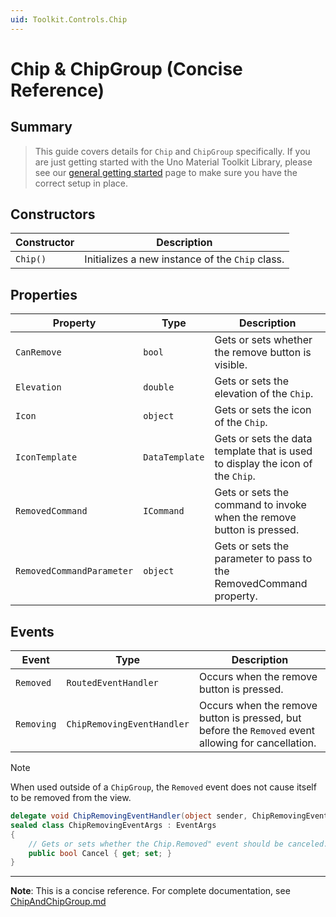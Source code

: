 ```yaml
---
uid: Toolkit.Controls.Chip
---
```


# Chip & ChipGroup (Concise Reference)

## Summary

> This guide covers details for `Chip` and `ChipGroup` specifically. If you are just getting started with the Uno Material Toolkit Library, please see our [general getting started](../getting-started.md) page to make sure you have the correct setup in place.

## Constructors

| Constructor | Description                                     |
|-------------|-------------------------------------------------|
| `Chip()`    | Initializes a new instance of the `Chip` class. |

## Properties

| Property                  | Type           | Description                                                                    |
|---------------------------|----------------|--------------------------------------------------------------------------------|
| `CanRemove`               | `bool`         | Gets or sets whether the remove button is visible.                             |
| `Elevation`               | `double`       | Gets or sets the elevation of the `Chip`.                                      |
| `Icon`                    | `object`       | Gets or sets the icon of the `Chip`.                                           |
| `IconTemplate`            | `DataTemplate` | Gets or sets the data template that is used to display the icon of the `Chip`. |
| `RemovedCommand`          | `ICommand`     | Gets or sets the command to invoke when the remove button is pressed.          |
| `RemovedCommandParameter` | `object`       | Gets or sets the parameter to pass to the RemovedCommand property.             |

## Events

| Event      | Type                       | Description                                                                                         |
|------------|----------------------------|-----------------------------------------------------------------------------------------------------|
| `Removed`  | `RoutedEventHandler`       | Occurs when the remove button is pressed.                                                           |
| `Removing` | `ChipRemovingEventHandler` | Occurs when the remove button is pressed, but before the `Removed` event allowing for cancellation. |

> [!NOTE]
> When used outside of a `ChipGroup`, the `Removed` event does not cause itself to be removed from the view.

```csharp
delegate void ChipRemovingEventHandler(object sender, ChipRemovingEventArgs e);
sealed class ChipRemovingEventArgs : EventArgs
{
    // Gets or sets whether the Chip.Removed" event should be canceled.
    public bool Cancel { get; set; }
}
```

---

**Note**: This is a concise reference. 
For complete documentation, see [ChipAndChipGroup.md](ChipAndChipGroup.md)